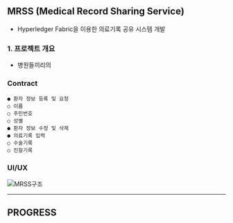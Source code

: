 ## MRSS (Medical Record Sharing Service)
 - Hyperledger Fabric을 이용한 의료기록 공유 시스템 개발

### 1. 프로젝트 개요
  - 병원들끼리의 

### Contract
    ● 환자 정보 등록 및 요청
	○ 이름
	○ 주민번호
	○ 성별
    ● 환자 정보 수정 및 삭제
    ● 의료기록 입력
	○ 수술기록
	○ 진찰기록

### UI/UX


![MRSS구조](https://user-images.githubusercontent.com/49246977/64236333-273c7280-cf35-11e9-9fb8-f4c5cc81d94b.png)

* * *

## PROGRESS
